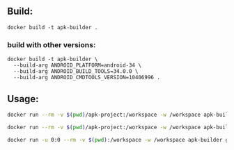 ## Build:
```
docker build -t apk-builder .
```
### build with other versions:
```
docker build -t apk-builder \
  --build-arg ANDROID_PLATFORM=android-34 \
  --build-arg ANDROID_BUILD_TOOLS=34.0.0 \
  --build-arg ANDROID_CMDTOOLS_VERSION=10406996 .
```

## Usage:
```bash
docker run --rm -v $(pwd)/apk-project:/workspace -w /workspace apk-builder ./gradlew assembleDebug
```
```bash
docker run --rm -v $(pwd)/apk-project:/workspace -w /workspace apk-builder gradle assembleDebug
```
```bash
docker run -u 0:0 --rm -v $(pwd):/workspace -w /workspace apk-builder gradle clean build
```


